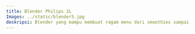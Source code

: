 ```yaml
---
title: Blender Philips 2L
Images: ../static/blender5.jpg
deskripsi: Blender yang mampu membuat ragam menu dari smoothies sampai saus dalam satu alat. Menghancurkan es batu jadi lebih mudah .
---
```

